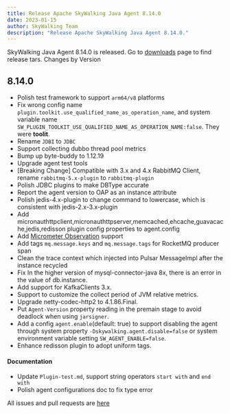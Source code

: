 ```yaml
---
title: Release Apache SkyWalking Java Agent 8.14.0
date: 2023-01-15
author: SkyWalking Team
description: "Release Apache SkyWalking Java Agent 8.14.0."
---
```


SkyWalking Java Agent 8.14.0 is released. Go to [downloads](/downloads) page to find release tars.
Changes by Version

8.14.0
------------------

* Polish test framework to support `arm64/v8` platforms
* Fix wrong config name `plugin.toolkit.use_qualified_name_as_operation_name`, and system variable name `SW_PLUGIN_TOOLKIT_USE_QUALIFIED_NAME_AS_OPERATION_NAME:false`. They were **toolit**.
* Rename `JDBI` to `JDBC`
* Support collecting dubbo thread pool metrics
* Bump up byte-buddy to 1.12.19
* Upgrade agent test tools
* [Breaking Change] Compatible with 3.x and 4.x RabbitMQ Client, rename `rabbitmq-5.x-plugin` to `rabbitmq-plugin`
* Polish JDBC plugins to make DBType accurate
* Report the agent version to OAP as an instance attribute
* Polish jedis-4.x-plugin to change command to lowercase, which is consistent with jedis-2.x-3.x-plugin
* Add micronauthttpclient,micronauthttpserver,memcached,ehcache,guavacache,jedis,redisson plugin config properties to agent.config
* Add [Micrometer Observation](https://github.com/micrometer-metrics/micrometer/) support
* Add tags `mq.message.keys` and `mq.message.tags` for RocketMQ producer span
* Clean the trace context which injected into Pulsar MessageImpl after the instance recycled
* Fix In the higher version of mysql-connector-java 8x, there is an error in the value of db.instance.
* Add support for KafkaClients 3.x.
* Support to customize the collect period of JVM relative metrics.
* Upgrade netty-codec-http2 to 4.1.86.Final.
* Put `Agent-Version` property reading in the premain stage to avoid deadlock when using `jarsigner`.
* Add a config `agent.enable`(default: true) to support disabling the agent through system property `-Dskywalking.agent.disable=false` 
  or system environment variable setting `SW_AGENT_ENABLE=false`. 
* Enhance redisson plugin to adopt uniform tags.

#### Documentation

* Update `Plugin-test.md`, support string operators `start with` and `end with`
* Polish agent configurations doc to fix type error

All issues and pull requests are [here](https://github.com/apache/skywalking/milestone/161?closed=1)
